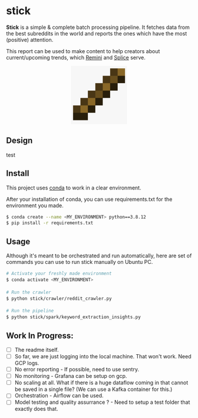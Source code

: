 # stick

**Stick** is a simple & complete batch processing pipeline. It fetches data from the
best subreddits in the world and reports the ones which have the most (positive) attention.

This report can be used to make content to help creators about current/upcoming trends, which [Remini](https://apps.apple.com/us/app/remini-ai-photo-enhancer/id1470373330) and [Splice](https://apps.apple.com/mg/app/splice-video-editor-maker/id409838725) serve.


<p align="center">
  <img src="content/stick.png" title="Fundemental of a Fire" width="30%" height="30%"/>
</p>

## Design

test

## Install

This project uses [conda](https://docs.conda.io/projects/conda/en/latest/user-guide/getting-started.html) to work in a clear environment.

After your installation of conda, you can use requirements.txt for the environment you made.

```sh
$ conda create --name <MY_ENVIRONMENT> python==3.8.12
$ pip install -r requirements.txt
```

## Usage

Although it's meant to be orchestrated and run automatically, here are set of commands you can use to run stick manually on Ubuntu PC.

```sh
# Activate your freshly made environment
$ conda activate <MY_ENVIRONMENT>

# Run the crawler
$ python stick/crawler/reddit_crawler.py

# Run the pipeline
$ python stick/spark/keyword_extraction_insights.py 
```


## Work In Progress:

- [ ] The readme itself.
- [ ] So far, we are just logging into the local machine. That won't work. Need GCP logs.
- [ ] No error reporting - If possible, need to use sentry.
- [ ] No monitoring - Grafana can be setup on gcp.
- [ ] No scaling at all. What if there is a huge dataflow coming in that cannot be saved in a single file? (We can use a Kafka container for this.) 
- [ ] Orchestration - Airflow can be used.
- [ ] Model testing and quality assurrance ? - Need to setup a test folder that exactly does that.
